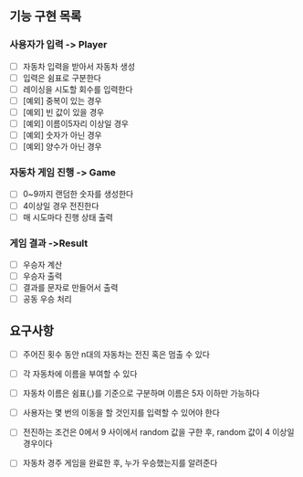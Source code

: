 ## 기능 구현 목록

### 사용자가 입력 ->  Player

- [ ] 자동차 입력을 받아서 자동차 생성
- [ ] 입력은 쉼표로 구분한다
- [ ] 레이싱을 시도할 회수를 입력한다
- [ ] [예외] 중복이 있는 경우
- [ ] [예외] 빈 값이 있을 경우
- [ ] [예외] 이름이5자리 이상일 경우
- [ ] [예외] 숫자가 아닌 경우
- [ ] [예외] 양수가 아닌 경우

### 자동차 게임 진행 -> Game

- [ ] 0~9까지 랜덤한 숫자를 생성한다
- [ ] 4이상일 경우 전진한다
- [ ] 매 시도마다 진행 상태 출력

### 게임 결과  ->Result

- [ ] 우승자 계산
- [ ] 우승자 출력
- [ ] 결과를 문자로 만들어서 출력
- [ ] 공동 우승 처리

## 요구사항
- [ ] 주어진 횟수 동안 n대의 자동차는 전진 혹은 멈출 수 있다
- [ ] 각 자동차에 이름을 부여할 수 있다
- [ ] 자동차 이름은 쉼표(,)를 기준으로 구분하며 이름은 5자 이하만 가능하다
- [ ] 사용자는 몇 번의 이동을 할 것인지를 입력할 수 있어야 한다
- [ ] 전진하는 조건은 0에서 9 사이에서 random 값을 구한 후, random 값이 4 이상일 경우이다
- [ ] 자동차 경주 게임을 완료한 후, 누가 우승했는지를 알려준다

